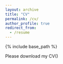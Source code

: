 ```yaml
---
layout: archive
title: "CV"
permalink: /cv/
author_profile: true
redirect_from:
  - /resume
---
```


{% include base_path %}

Please download my CV()
